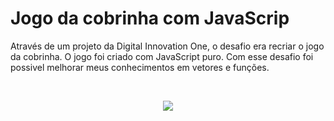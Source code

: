 # Jogo da cobrinha com JavaScrip

Através de um projeto da Digital Innovation One, o desafio era recriar o jogo da cobrinha.
O jogo foi criado com JavaScript puro.
Com esse desafio foi possivel melhorar meus conhecimentos em vetores e funções.

<br>
<p align="center">
          <img src="./media/gif-maker.gif">
                                       </p>
